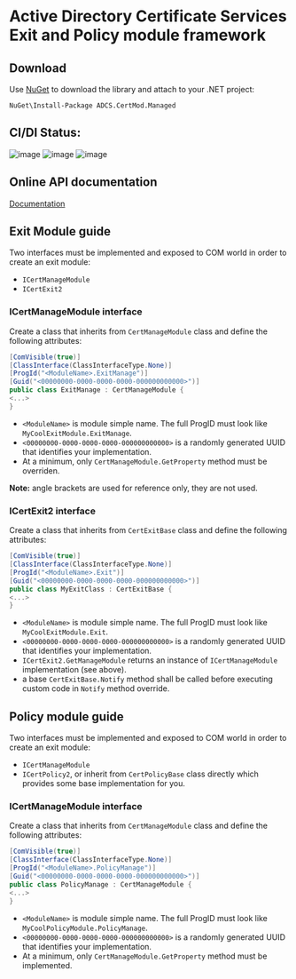 # Active Directory Certificate Services Exit and Policy module framework

## Download
Use [NuGet](https://www.nuget.org/packages/ADCS.CertMod.Managed) to download the library and attach to your .NET project:
```
NuGet\Install-Package ADCS.CertMod.Managed
```

## CI/DI Status:
![image](https://dev.azure.com/pkisolutions/ADCS-CertMod/_apis/build/status/ADCS-CertMod-Nupkg?branchName=master&jobName=Agent%20job%201)
![image](https://vsrm.dev.azure.com/pkisolutions/_apis/public/Release/badge/8c06c171-5a0f-4829-83bc-f52ed00db68c/1/1)
![image](https://img.shields.io/nuget/v/ADCS.CertMod.Managed)

## Online API documentation
[Documentation](https://www.pkisolutions.com/apidocs/certmod)

## Exit Module guide
Two interfaces must be implemented and exposed to COM world in order to create an exit module:
- `ICertManageModule`
- `ICertExit2`

### ICertManageModule interface
Create a class that inherits from `CertManageModule` class and define the following attributes:
```C#
[ComVisible(true)]
[ClassInterface(ClassInterfaceType.None)]
[ProgId("<ModuleName>.ExitManage")]
[Guid("<00000000-0000-0000-0000-000000000000>")]
public class ExitManage : CertManageModule {
<...>
}
```
- `<ModuleName>` is module simple name. The full ProgID must look like `MyCoolExitModule.ExitManage`.
- `<00000000-0000-0000-0000-000000000000>` is a randomly generated UUID that identifies your implementation.
- At a minimum, only `CertManageModule.GetProperty` method must be overriden.

**Note:** angle brackets are used for reference only, they are not used.

### ICertExit2 interface
Create a class that inherits from `CertExitBase` class and define the following attributes:
```C#
[ComVisible(true)]
[ClassInterface(ClassInterfaceType.None)]
[ProgId("<ModuleName>.Exit")]
[Guid("<00000000-0000-0000-0000-000000000000>")]
public class MyExitClass : CertExitBase {
<...>
}
```

- `<ModuleName>` is module simple name. The full ProgID must look like `MyCoolExitModule.Exit`.
- `<00000000-0000-0000-0000-000000000000>` is a randomly generated UUID that identifies your implementation.
- `ICertExit2.GetManageModule` returns an instance of `ICertManageModule` implementation (see above).
- a base `CertExitBase.Notify` method shall be called before executing custom code in `Notify` method override.

## Policy module guide
Two interfaces must be implemented and exposed to COM world in order to create an exit module:
- `ICertManageModule`
- `ICertPolicy2`, or inherit from `CertPolicyBase` class directly which provides some base implementation for you.


### ICertManageModule interface
Create a class that inherits from `CertManageModule` class and define the following attributes:
```C#
[ComVisible(true)]
[ClassInterface(ClassInterfaceType.None)]
[ProgId("<ModuleName>.PolicyManage")]
[Guid("<00000000-0000-0000-0000-000000000000>")]
public class PolicyManage : CertManageModule {
<...>
}
```
- `<ModuleName>` is module simple name. The full ProgID must look like `MyCoolPolicyModule.PolicyManage`.
- `<00000000-0000-0000-0000-000000000000>` is a randomly generated UUID that identifies your implementation.
- At a minimum, only `CertManageModule.GetProperty` method must be implemented.

